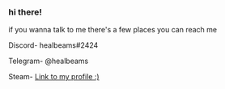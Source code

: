 ### **hi there!** 

if you wanna talk to me there's a few places you can reach me


Discord- healbeams#2424

Telegram- @healbeams

Steam- [Link to my profile :)](https://steamcommunity.com/id/healbeams/friends/)
